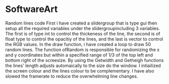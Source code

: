 # SoftwareArt
 Random lines code
First i have created a slidergroup that is type gui then setup all the required variables under the slidergroupincluding 3 variables. The first is of type int to control the thickeness of the line, the second is of float type to control the opacitiy of the lines, and the last is vector to control the RGB values. In the draw function, i have created a loop to draw 50 random lines. The function ofRandom is responsible for randomizing the x and y coordinates but within a specified range of 1/3 of the top left and bottom right of the screesize. By using the Getwidth and Getheigh functions the lines' length adjusts automaically to the size do the window. I intiailized the screen colour and the lines colour to be complementary. I have also slowed the framerate to reduce the overwhelming line changes.
